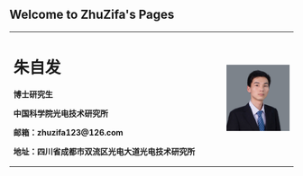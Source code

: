 ## Welcome to ZhuZifa's Pages

<table border="0">
  <tr>
    <td width="75%">
      <h1>朱自发</h1>
      <p><b>博士研究生</b></p>
      <p><b>中国科学院光电技术研究所</b></p>
      <p><b>邮箱：zhuzifa123@126.com</b></p>
      <p><b>地址：四川省成都市双流区光电大道光电技术研究所</b></p>
    </td>
    <td width="25%">
      <img src="/profile picture.jpg" width="110%">
    </td>
  </tr>
</table>
